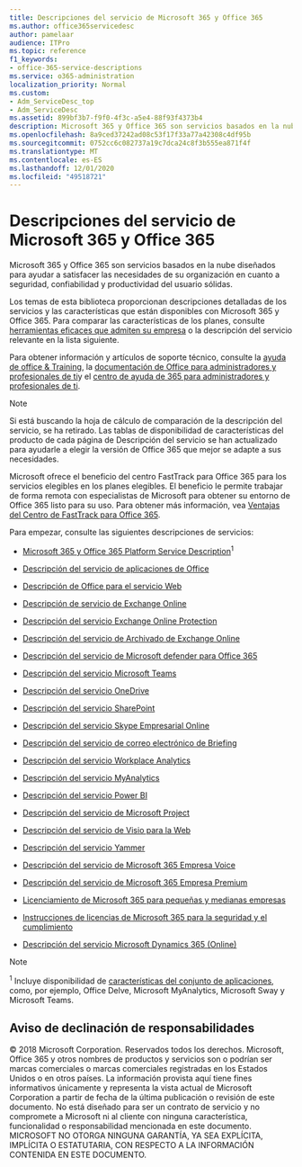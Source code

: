 ```yaml
---
title: Descripciones del servicio de Microsoft 365 y Office 365
ms.author: office365servicedesc
author: pamelaar
audience: ITPro
ms.topic: reference
f1_keywords:
- office-365-service-descriptions
ms.service: o365-administration
localization_priority: Normal
ms.custom:
- Adm_ServiceDesc_top
- Adm_ServiceDesc
ms.assetid: 899bf3b7-f9f0-4f3c-a5e4-88f93f4373b4
description: Microsoft 365 y Office 365 son servicios basados en la nube diseñados para ayudar a satisfacer las necesidades de su organización en cuanto a seguridad, confiabilidad y productividad del usuario sólidas.
ms.openlocfilehash: 8a9ced37242ad08c53f17f33a77a42308c4df95b
ms.sourcegitcommit: 0752cc6c082737a19c7dca24c8f3b555ea871f4f
ms.translationtype: MT
ms.contentlocale: es-ES
ms.lasthandoff: 12/01/2020
ms.locfileid: "49518721"
---
```

# <a name="microsoft-365-and-office-365-service-descriptions"></a>Descripciones del servicio de Microsoft 365 y Office 365 

Microsoft 365 y Office 365 son servicios basados en la nube diseñados para ayudar a satisfacer las necesidades de su organización en cuanto a seguridad, confiabilidad y productividad del usuario sólidas. 
  
Los temas de esta biblioteca proporcionan descripciones detalladas de los servicios y las características que están disponibles con Microsoft 365 y Office 365. Para comparar las características de los planes, consulte [herramientas eficaces que admiten su empresa](https://go.microsoft.com/fwlink/?LinkID=799177&amp;clcid=0x409) o la descripción del servicio relevante en la lista siguiente. 
  
Para obtener información y artículos de soporte técnico, consulte la [ayuda de office & Training](https://support.office.com/), la [documentación de Office para administradores y profesionales de ti](https://docs.microsoft.com/office/)y el [centro de ayuda de 365 para administradores y profesionales de ti](https://docs.microsoft.com/microsoft-365/).
  
> [!NOTE]
> Si está buscando la hoja de cálculo de comparación de la descripción del servicio, se ha retirado. Las tablas de disponibilidad de características del producto de cada página de Descripción del servicio se han actualizado para ayudarle a elegir la versión de Office 365 que mejor se adapte a sus necesidades. 
  
Microsoft ofrece el beneficio del centro FastTrack para Office 365 para los servicios elegibles en los planes elegibles. El beneficio le permite trabajar de forma remota con especialistas de Microsoft para obtener su entorno de Office 365 listo para su uso. Para obtener más información, vea [Ventajas del Centro de FastTrack para Office 365](https://docs.microsoft.com/fasttrack/O365-fasttrack-benefit-for-office-365).
  
Para empezar, consulte las siguientes descripciones de servicios:
  
- [Microsoft 365 y Office 365 Platform Service Description](office-365-platform-service-description/office-365-platform-service-description.md)<sup>1</sup>

- [Descripción del servicio de aplicaciones de Office](office-applications-service-description/office-applications-service-description.md)

- [Descripción de Office para el servicio Web](office-online-service-description/office-online-service-description.md)

- [Descripción de servicio de Exchange Online](exchange-online-service-description/exchange-online-service-description.md)

- [Descripción del servicio Exchange Online Protection](exchange-online-protection-service-description/exchange-online-protection-service-description.md)

- [Descripción del servicio de Archivado de Exchange Online](exchange-online-archiving-service-description/exchange-online-archiving-service-description.md)

- [Descripción del servicio de Microsoft defender para Office 365](office-365-advanced-threat-protection-service-description.md)

- [Descripción del servicio Microsoft Teams](teams-service-description.md)

- [Descripción del servicio OneDrive](onedrive-for-business-service-description.md)

- [Descripción del servicio SharePoint](sharepoint-online-service-description/sharepoint-online-service-description.md)

- [Descripción del servicio Skype Empresarial Online](skype-for-business-online-service-description/skype-for-business-online-service-description.md)

- [Descripción del servicio de correo electrónico de Briefing](briefing-service-description.md)

- [Descripción del servicio Workplace Analytics](workplace-analytics-service-description.md)

- [Descripción del servicio MyAnalytics](mya-service-description.md)

- [Descripción del servicio Power BI](power-bi-service-description.md)

- [Descripción del servicio de Microsoft Project](project-online-service-description/project-online-service-description.md)

- [Descripción del servicio de Visio para la Web](visio-online-service-description/visio-online-service-description.md)

- [Descripción del servicio Yammer](yammer-service-description/yammer-service-description.md)

- [Descripción del servicio de Microsoft 365 Empresa Voice](microsoft-365-business-voice-service-description.md)

- [Descripción del servicio de Microsoft 365 Empresa Premium](microsoft-365-service-descriptions/microsoft-365-business-service-description.md)

- [Licenciamiento de Microsoft 365 para pequeñas y medianas empresas](microsoft-365-service-descriptions/licensing-microsoft-365-in-smb.md)

- [Instrucciones de licencias de Microsoft 365 para la seguridad y el cumplimiento](microsoft-365-service-descriptions/microsoft-365-tenantlevel-services-licensing-guidance/microsoft-365-security-compliance-licensing-guidance.md)

- [Descripción del servicio Microsoft Dynamics 365 (Online)](microsoft-dynamics-365-online-service-description.md)

> [!NOTE]
> <sup>1</sup> Incluye disponibilidad de [características del conjunto de aplicaciones](https://docs.microsoft.com/office365/servicedescriptions/office-365-platform-service-description/office-365-suite-features), como, por ejemplo, Office Delve, Microsoft MyAnalytics, Microsoft Sway y Microsoft Teams.
  
## <a name="disclaimer"></a>Aviso de declinación de responsabilidades

&copy; 2018 Microsoft Corporation. Reservados todos los derechos. Microsoft, Office 365 y otros nombres de productos y servicios son o podrían ser marcas comerciales o marcas comerciales registradas en los Estados Unidos o en otros países. La información provista aquí tiene fines informativos únicamente y representa la vista actual de Microsoft Corporation a partir de fecha de la última publicación o revisión de este documento. No está diseñado para ser un contrato de servicio y no compromete a Microsoft ni al cliente con ninguna característica, funcionalidad o responsabilidad mencionada en este documento. MICROSOFT NO OTORGA NINGUNA GARANTÍA, YA SEA EXPLÍCITA, IMPLÍCITA O ESTATUTARIA, CON RESPECTO A LA INFORMACIÓN CONTENIDA EN ESTE DOCUMENTO.
 